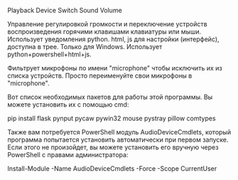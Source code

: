 Playback Device Switch Sound Volume

Управление регулировкой громкости и переключение устройств воспроизведения горячими клавишами клавиатуры или мыши. Использует уведомления python. html, js для настройки (интерфейс), доступна в трее. Только для Windows. Использует python+powershell+html+js.

Фильтрует микрофоны по имени "microphone" чтобы исключить их из списка устройств. Просто переименуйте свои микрофоны в "microphone".


Вот список необходимых пакетов для работы этой программы. Вы можете установить их с помощью cmd:

pip install flask pynput pycaw pywin32 mouse pystray pillow comtypes

Также вам потребуется PowerShell модуль AudioDeviceCmdlets, который программа попытается установить автоматически при первом запуске. Если этого не произойдет, вы можете установить его вручную через PowerShell с правами администратора:

Install-Module -Name AudioDeviceCmdlets -Force -Scope CurrentUser

